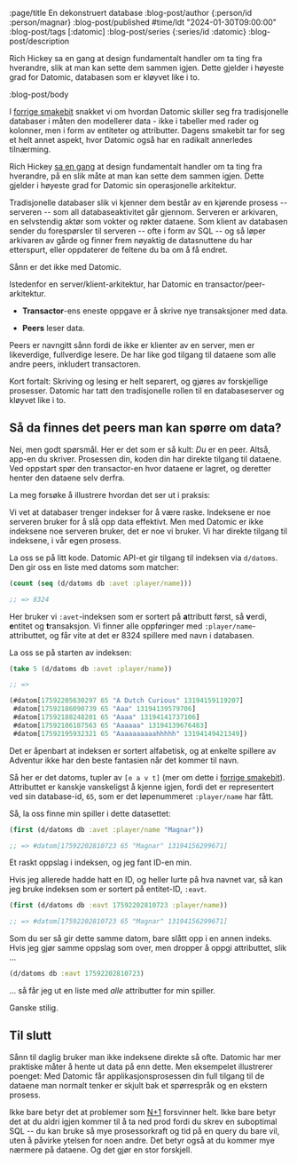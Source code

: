 :page/title En dekonstruert database
:blog-post/author {:person/id :person/magnar}
:blog-post/published #time/ldt "2024-01-30T09:00:00"
:blog-post/tags [:datomic]
:blog-post/series {:series/id :datomic}
:blog-post/description

Rich Hickey sa en gang at design fundamentalt handler om ta ting fra hverandre,
slik at man kan sette dem sammen igjen. Dette gjelder i høyeste grad for
Datomic, databasen som er kløyvet like i to.

:blog-post/body

I [forrige smakebit](/smak-av-datomic/) snakket vi om hvordan Datomic skiller
seg fra tradisjonelle databaser i måten den modellerer data - ikke i tabeller
med rader og kolonner, men i form av entiteter og attributter. Dagens smakebit
tar for seg et helt annet aspekt, hvor Datomic også har en radikalt annerledes tilnærming.

Rich Hickey [sa en gang](https://www.youtube.com/watch?v=QCwqnjxqfmY) at design
fundamentalt handler om ta ting fra hverandre, på en slik måte at man kan sette
dem sammen igjen. Dette gjelder i høyeste grad for Datomic sin operasjonelle
arkitektur.

Tradisjonelle databaser slik vi kjenner dem består av en kjørende prosess --
serveren -- som all databaseaktivitet går gjennom. Serveren er arkivaren, en
selvstendig aktør som vokter og røkter dataene. Som klient av databasen sender
du forespørsler til serveren -- ofte i form av SQL
-- og så løper arkivaren av gårde og finner frem nøyaktig de datasnuttene du har
etterspurt, eller oppdaterer de feltene du ba om å få endret.

Sånn er det ikke med Datomic.

Istedenfor en server/klient-arkitektur, har Datomic en
transactor/peer-arkitektur.

- **Transactor**-ens eneste oppgave er å skrive nye transaksjoner med data.

- **Peers** leser data.

Peers er navngitt sånn fordi de ikke er klienter av en server, men er
likeverdige, fullverdige lesere. De har like god tilgang til dataene som alle
andre peers, inkludert transactoren.

Kort fortalt: Skriving og lesing er helt separert, og gjøres av forskjellige prosesser.
Datomic har tatt den tradisjonelle rollen til en databaseserver og kløyvet like
i to.

## Så da finnes det peers man kan spørre om data?

Nei, men godt spørsmål. Her er det som er så kult: *Du* er en peer. Altså,
app-en du skriver. Prosessen din, koden din har direkte tilgang til dataene. Ved
oppstart spør den transactor-en hvor dataene er lagret, og deretter henter den
dataene selv derfra.

La meg forsøke å illustrere hvordan det ser ut i praksis:

Vi vet at databaser trenger indekser for å være raske. Indeksene er noe
serveren bruker for å slå opp data effektivt. Men med Datomic er ikke indeksene noe
serveren bruker, det er noe vi bruker. Vi har direkte tilgang til indeksene, i
vår egen prosess.

La oss se på litt kode. Datomic API-et gir tilgang til indeksen via `d/datoms`.
Den gir oss en liste med datoms som matcher:

```clj
(count (seq (d/datoms db :avet :player/name)))

;; => 8324
```

Her bruker vi `:avet`-indeksen som er sortert på **a**ttributt først, så
**v**erdi, **e**ntitet og **t**ransaksjon. Vi finner alle oppføringer med
`:player/name`-attributtet, og får vite at det er 8324 spillere med navn i
databasen.

La oss se på starten av indeksen:

```clj
(take 5 (d/datoms db :avet :player/name))

;; =>

(#datom[17592205630297 65 "A Dutch Curious" 13194159119207]
 #datom[17592186090739 65 "Aaa" 13194139579706]
 #datom[17592188248201 65 "Aaaa" 13194141737106]
 #datom[17592186187563 65 "Aaaaaa" 13194139676483]
 #datom[17592195932321 65 "Aaaaaaaaaahhhhh" 13194149421349])
```

Det er åpenbart at indeksen er sortert alfabetisk, og at enkelte spillere av
Adventur ikke har den beste fantasien når det kommer til navn.

Så her er det datoms, tupler av `[e a v t]` (mer om dette i [forrige
smakebit](/smak-av-datomic/)). Attributtet er kanskje vanskeligst å kjenne
igjen, fordi det er representert ved sin database-id, `65`, som er det
løpenummeret `:player/name` har fått.

Så, la oss finne min spiller i dette datasettet:

```clj
(first (d/datoms db :avet :player/name "Magnar"))

;; => #datom[17592202810723 65 "Magnar" 13194156299671]
```

Et raskt oppslag i indeksen, og jeg fant ID-en min.

Hvis jeg allerede hadde hatt en ID, og heller lurte på hva navnet var, så kan
jeg bruke indeksen som er sortert på entitet-ID, `:eavt`.

```clj
(first (d/datoms db :eavt 17592202810723 :player/name))

;; => #datom[17592202810723 65 "Magnar" 13194156299671]
```

Som du ser så gir dette samme datom, bare slått opp i en annen indeks. Hvis jeg gjør
samme oppslag som over, men dropper å oppgi attributtet, slik ...

```clj
(d/datoms db :eavt 17592202810723)
```

... så får jeg ut en liste med *alle* attributter for min spiller.

Ganske stilig.

## Til slutt

Sånn til daglig bruker man ikke indeksene direkte så ofte. Datomic har mer
praktiske måter å hente ut data på enn dette. Men eksempelet illustrerer
poenget: Med Datomic får applikasjonsprosessen din full tilgang til de dataene
man normalt tenker er skjult bak et spørrespråk og en ekstern prosess.

Ikke bare betyr det at problemer som
[N+1](https://docs.sentry.io/product/issues/issue-details/performance-issues/n-one-queries/)
forsvinner helt. Ikke bare betyr det at du aldri igjen kommer til å ta ned prod
fordi du skrev en suboptimal SQL -- du kan bruke så mye prosessorkraft og tid
på en query du bare vil, uten å påvirke ytelsen for noen andre. Det betyr også
at du kommer mye nærmere på dataene. Og det gjør en stor forskjell.
